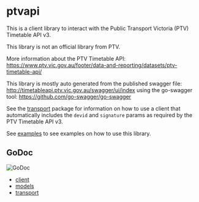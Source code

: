 # ptvapi

This is a client library to interact with the Public Transport Victoria (PTV)
Timetable API v3.

This library is not an official library from PTV.

More information about the PTV Timetable API:
<a href="https://www.ptv.vic.gov.au/footer/data-and-reporting/datasets/ptv-timetable-api/">https://www.ptv.vic.gov.au/footer/data-and-reporting/datasets/ptv-timetable-api/</a>

This library is mostly auto generated from the published swagger file:
<a href="http://timetableapi.ptv.vic.gov.au/swagger/ui/index">http://timetableapi.ptv.vic.gov.au/swagger/ui/index</a>
using the go-swagger tool:
<a href="https://github.com/go-swagger/go-swagger">https://github.com/go-swagger/go-swagger</a>

See the [transport](transport) package for information on how to use a client that
automatically includes the `devid` and `signature` params as required by the
PTV Timetable API v3.

See [examples](examples) to see examples on how to use this library.

## GoDoc

![GoDoc](https://godoc.org/github.com/ronny/ptvapi/v3/client?status.svg)
  * [client](http://godoc.org/github.com/ronny/ptvapi/v3/client)
  * [models](http://godoc.org/github.com/ronny/ptvapi/v3/models)
  * [transport](http://godoc.org/github.com/ronny/ptvapi/v3/transport)
